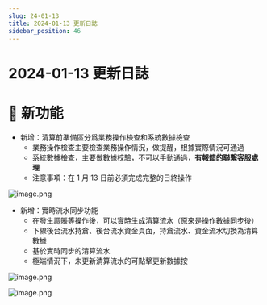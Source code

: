 ```yaml
---
slug: 24-01-13
title: 2024-01-13 更新日誌
sidebar_position: 46
---
```



# 2024-01-13 更新日誌


# 🎉 新功能

- 新增：清算前準備區分爲業務操作檢查和系統數據檢查
    - 業務操作檢查主要檢查業務操作情況，做提醒，根據實際情況可通過
    - 系統數據檢查，主要做數據校驗，不可以手動通過，**有報錯的聯繫客服處理**
    - 注意事項：在 1 月 13 日前必須完成完整的日終操作

![image.png](/assets/1c5ebb9e7e77680d820002b3b5ea859d.png)

- 新增：實時流水同步功能
    - 在發生調賬等操作後，可以實時生成清算流水（原來是操作數據同步後）
    - 下線後台流水持倉、後台流水資金頁面，持倉流水、資金流水切換為清算數據
    - 基於實時同步的清算流水
    - 極端情況下，未更新清算流水的可點擊更新數據按

![image.png](/assets/ea5ac7b6210d5fba0511d3422cdeb615.png)


![image.png](/assets/80acf8680ac0663cdbe92ce6a4cfba7b.png)

